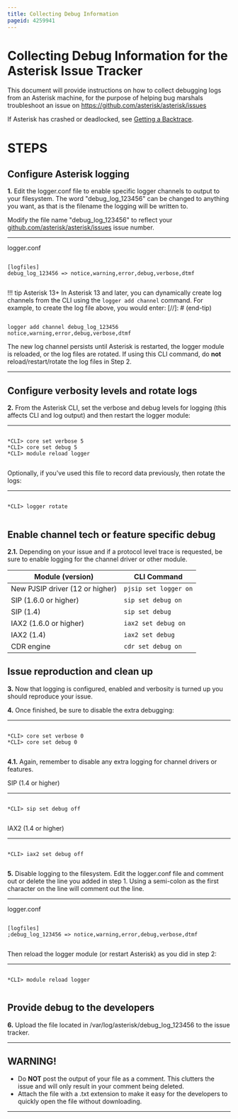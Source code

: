 ```yaml
---
title: Collecting Debug Information
pageid: 4259941
---
```


Collecting Debug Information for the Asterisk Issue Tracker
===========================================================

This document will provide instructions on how to collect debugging logs from an Asterisk machine, for the purpose of helping bug marshals troubleshoot an issue on <https://github.com/asterisk/asterisk/issues>

If Asterisk has crashed or deadlocked, see [Getting a Backtrace](/Development/Debugging/Getting-a-Backtrace).

STEPS
=====

Configure Asterisk logging
--------------------------

**1.** Edit the logger.conf file to enable specific logger channels to output to your filesystem. The word "debug_log_123456" can be changed to anything you want, as that is the filename the logging will be written to.

Modify the file name "debug_log_123456" to reflect your [github.com/asterisk/asterisk/issues](https://github.com/asterisk/asterisk/issues) issue number.




---

  
logger.conf  


```

[logfiles]
debug_log_123456 => notice,warning,error,debug,verbose,dtmf


```




!!! tip Asterisk 13+
    In Asterisk 13 and later, you can dynamically create log channels from the CLI using the `logger add channel` command. For example, to create the log file above, you would enter:
[//]: # (end-tip)


  
  


```

logger add channel debug_log_123456 notice,warning,error,debug,verbose,dtmf

```


The new log channel persists until Asterisk is restarted, the logger module is reloaded, or the log files are rotated. If using this CLI command, do **not** reload/restart/rotate the log files in Step 2.



---


Configure verbosity levels and rotate logs
------------------------------------------

**2.** From the Asterisk CLI, set the verbose and debug levels for logging (this affects CLI and log output) and then restart the logger module:




---

  
  


```

*CLI> core set verbose 5
*CLI> core set debug 5
*CLI> module reload logger


```


Optionally, if you've used this file to record data previously, then rotate the logs:




---

  
  


```

*CLI> logger rotate


```


Enable channel tech or feature specific debug
---------------------------------------------

**2.1.** Depending on your issue and if a protocol level trace is requested, be sure to enable logging for the channel driver or other module.



| Module (version) | CLI Command |
| --- | --- |
| New PJSIP driver (12 or higher) | `pjsip set logger on` |
| SIP (1.6.0 or higher) | `sip set debug on` |
| SIP (1.4) | `sip set debug` |
| IAX2 (1.6.0 or higher) | `iax2 set debug on` |
| IAX2 (1.4) | `iax2 set debug` |
| CDR engine | `cdr set debug on` |

Issue reproduction and clean up
-------------------------------

**3.** Now that logging is configured, enabled and verbosity is turned up you should reproduce your issue.

**4.** Once finished, be sure to disable the extra debugging:




---

  
  


```

*CLI> core set verbose 0
*CLI> core set debug 0


```


**4.1.** Again, remember to disable any extra logging for channel drivers or features.

SIP (1.4 or higher)




---

  
  


```

*CLI> sip set debug off


```


IAX2 (1.4 or higher)




---

  
  


```

*CLI> iax2 set debug off


```


**5.** Disable logging to the filesystem. Edit the logger.conf file and comment out or delete the line you added in step 1. Using a semi-colon as the first character on the line will comment out the line.




---

  
logger.conf  


```

[logfiles]
;debug_log_123456 => notice,warning,error,debug,verbose,dtmf


```


Then reload the logger module (or restart Asterisk) as you did in step 2:




---

  
  


```

*CLI> module reload logger


```


Provide debug to the developers
-------------------------------

**6.** Upload the file located in /var/log/asterisk/debug_log_123456 to the issue tracker.




---

**WARNING!**
------------

- Do **NOT** post the output of your file as a comment. This clutters the issue and will only result in your comment being deleted.
- Attach the file with a .txt extension to make it easy for the developers to quickly open the file without downloading.


---


